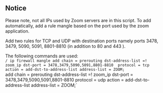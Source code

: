 ## Notice
Please note, not all IPs used by Zoom servers are in this script. To add automatically, add a rule mangle based on the port used by the zoom application.

Add two rules for TCP and UDP with destination ports namely ports 3478, 3479, 5090, 5091, 8801-8810 (in addition to 80 and 443 ).

The following commands are used:<br>
`/ ip firewall mangle
add chain = prerouting dst-address-list =! zoom_ip dst-port = 3478,3479,5090,5091,8801-8810 
protocol = tcp action = add-dst-to-address-list address-list = ZOOM;`<br>
add chain = prerouting dst-address-list =! zoom_ip dst-port = 3478,3479,5090,5091,8801-8810 
protocol = udp action = add-dst-to-address-list address-list = ZOOM;`
